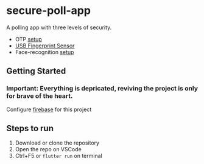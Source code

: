 # secure-poll-app

A polling app with three levels of security.

 - OTP [setup](https://www.fast2sms.com)
 - [USB Fingerprint Sensor](https://www.mantratec.com/products/Fingerprint-Sensors/MFS100-Fingerprint-Scanner) 
 - Face-recognition [setup](https://github.com/aryanA101a/pyface)

## Getting Started
### Important: Everything is depricated, reviving the project is only for brave of the heart.
Configure [firebase](https://firebase.google.com/) for this project

## Steps to run

 1. Download or clone the repository
 2. Open the repo on VSCode
 3. Ctrl+F5 or `flutter run` on terminal
